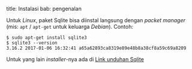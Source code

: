 title: Instalasi
bab: pengenalan


Untuk _Linux_, paket Sqlite bisa diinstal langsung dengan _packet manager_ (mis: `apt` / `apt-get` untuk keluarga _Debian_). Contoh: 
```
$ sudo apt-get install sqlite3
$ sqlite3 --version
3.16.2 2017-01-06 16:32:41 a65a62893ca8319e89e48b8a38cf8a59c69a8209
```
Untuk yang lain _installer_-nya ada di [Link unduhan Sqlite](https://www.sqlite.org/download.html)